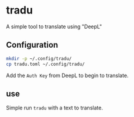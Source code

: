 # tradu

A simple tool to translate using "DeepL"

## Configuration

```bash
mkdir -p ~/.config/tradu/
cp tradu.toml ~/.config/tradu/
```

Add the `Auth Key` from DeepL to begin to translate.

## use

Simple run `tradu` with a text to translate.

